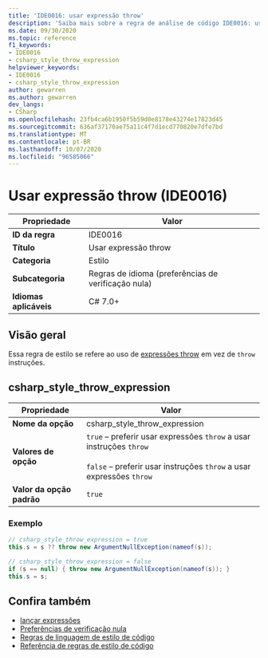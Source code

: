 ```yaml
---
title: 'IDE0016: usar expressão throw'
description: 'Saiba mais sobre a regra de análise de código IDE0016: usar a expressão throw'
ms.date: 09/30/2020
ms.topic: reference
f1_keywords:
- IDE0016
- csharp_style_throw_expression
helpviewer_keywords:
- IDE0016
- csharp_style_throw_expression
author: gewarren
ms.author: gewarren
dev_langs:
- CSharp
ms.openlocfilehash: 23fb4ca6b1950f5b59d0e8178e43274e17823d45
ms.sourcegitcommit: 636af37170ae75a11c4f7d1ecd770820e7dfe7bd
ms.translationtype: MT
ms.contentlocale: pt-BR
ms.lasthandoff: 10/07/2020
ms.locfileid: "96585066"
---
```

# <a name="use-throw-expression-ide0016"></a>Usar expressão throw (IDE0016)

|Propriedade|Valor|
|-|-|
| **ID da regra** | IDE0016 |
| **Título** | Usar expressão throw |
| **Categoria** | Estilo |
| **Subcategoria** | Regras de idioma (preferências de verificação nula) |
| **Idiomas aplicáveis** | C# 7.0+ |

## <a name="overview"></a>Visão geral

Essa regra de estilo se refere ao uso de [expressões throw](../../../csharp/language-reference/keywords/throw.md#the-throw-expression) em vez de `throw` instruções.

## <a name="csharp_style_throw_expression"></a>csharp_style_throw_expression

|Propriedade|Valor|
|-|-|
| **Nome da opção** | csharp_style_throw_expression
| **Valores de opção** | `true` – preferir usar expressões `throw` a usar instruções `throw`<br /><br />`false` – preferir usar instruções `throw` a usar expressões `throw` |
| **Valor da opção padrão** | `true` |

### <a name="example"></a>Exemplo

```csharp
// csharp_style_throw_expression = true
this.s = s ?? throw new ArgumentNullException(nameof(s));

// csharp_style_throw_expression = false
if (s == null) { throw new ArgumentNullException(nameof(s)); }
this.s = s;
```

## <a name="see-also"></a>Confira também

- [lançar expressões](../../../csharp/language-reference/keywords/throw.md#the-throw-expression)
- [Preferências de verificação nula](null-checking-preferences.md)
- [Regras de linguagem de estilo de código](language-rules.md)
- [Referência de regras de estilo de código](index.md)
